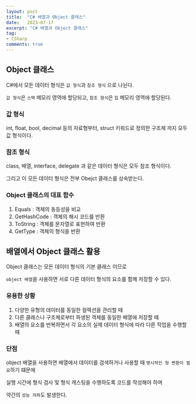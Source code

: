 ```yaml
---
layout: post
title:  "C# 배열과 Object 클래스"
date:   2023-07-17
excerpt: "C# 배열과 Object 클래스"
tag:
- CSharp
comments: true
---
```


## Object 클래스

C#에서 모든 데이터 형식은 `값 형식`과 `참조 형식` 으로 나뉜다.

`값 형식`은 `스택` 메모리 영역에 할당되고, `참조 형식`은 `힙` 메모리 영역에 할당된다.

### 값 형식

int, float, bool, decimal 등의 자료형부터, struct 키워드로 정의한 구조체 까지 모두 값 형식이다.

### 참조 형식

class, 배열, interface, delegate 과 같은 데이터 형식은 모두 참조 형식이다.

그리고 이 모든 데이터 형식은 전부 Obejct 클래스를 상속받는다.

### Object 클래스의 대표 함수
1. Equals : 객체의 동등성을 비교
2. GetHashCode : 객체의 해시 코드를 반환
3. ToString : 객체를 문자열로 표현하여 반환
4. GetType : 객체의 형식을 반환


## 배열에서 Object 클래스 활용

Object 클래스는 모든 데이터 형식의 기본 클래스 이므로

`object 배열`을 사용하면 서로 다른 데이터 형식의 요소를 함께 저장할 수 있다.

### 유용한 상황

1. 다양한 유형의 데이터를 동일한 컬렉션을 관리할 때
2. 다른 클래스나 구조체로부터 파생된 객체를 동일한 배열에 저장할 때
3. 배열의 요소를 반복하면서 각 요소의 실제 데이터 형식에 따라 다른 작업을 수행할 때

### 단점
object 배열을 사용하면 배열에서 데이터를 검색하거나 사용할 때 `명시적인 형 변환이 필요`하기 떄문에 

실행 시간에 형식 검사 및 형식 캐스팅을 수행하도록 코드를 작성해야 하며 

약간의 `성능 저하`도 발생한다.